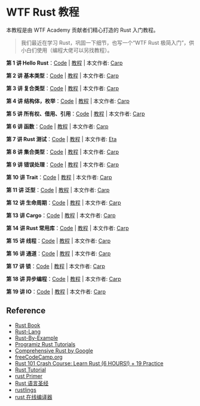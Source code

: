 # WTF Rust 教程

本教程是由 WTF Academy 贡献者们精心打造的 Rust 入门教程。

> 我们最近在学习 Rust，巩固一下细节，也写一个“WTF Rust 极简入门”，供小白们使用（编程大佬可以另找教程）。

**第 1 讲 Hello Rust**：[Code](01_HelloRust/hello_cargo/src/main.rs) | [教程](01_HelloRust/README.md) | 本文作者: [Carp](https://github.com/carpcai)

**第 2 讲 基本类型**：[Code](02_BaseType/src/main.rs) | [教程](02_BaseType/README.md) | 本文作者: [Carp](https://github.com/carpcai)

**第 3 讲 复合类型**：[Code](03_CompoundType/src/main.rs) | [教程](03_CompoundType/README.md) | 本文作者: [Carp](https://github.com/carpcai)

**第 4 讲 结构体，枚举**：[Code](04_Struct_Enum/src/main.rs) | [教程](04_Struct_Enum/README.md) | 本文作者: [Carp](https://github.com/carpcai)

**第 5 讲 所有权、借用、引用**：[Code](05_Ownership/src/main.rs) | [教程](05_Ownership/README.md) | 本文作者: [Carp](https://github.com/carpcai)

**第 6 讲 函数**：[Code](06_Function/src/main.rs) | [教程](06_Function/README.md) | 本文作者: [Carp](https://github.com/carpcai)

**第 7 讲 Rust 测试**：[Code](07_Rust_Tests/adder/src/lib.rs) | [教程](07_Rust_Tests/rust_tests.md) | 本文作者: [Eta](https://twitter.com/pwhattie)

**第 8 讲 集合类型**：[Code](08_Collections/src/main.rs) | [教程](08_Collections/README.md) | 本文作者: [Carp](https://github.com/carpcai)

**第 9 讲 错误处理**：[Code](09_Errors/src/main.rs) | [教程](09_Errors/README.md) | 本文作者: [Carp](https://github.com/carpcai)

**第 10 讲 Trait**：[Code](10_Trait/src/main.rs) | [教程](10_Trait/README.md) | 本文作者: [Carp](https://github.com/carpcai)

**第 11 讲 泛型**：[Code](11_Generics/src/main.rs) | [教程](11_Generics/README.md) | 本文作者: [Carp](https://github.com/carpcai)

**第 12 讲 生命周期**：[Code](12_Lifetime/src/main.rs) | [教程](12_Lifetime/README.md) | 本文作者: [Carp](https://github.com/carpcai)

**第 13 讲 Cargo**：[Code](13_Cargo/src/main.rs) | [教程](13_Cargo/README.md) | 本文作者: [Carp](https://github.com/carpcai)

**第 14 讲 Rust 常用库**：[Code](14_Rust_Lib/src/lib.rs) | [教程](14_Rust_Lib/README.md) | 本文作者: [Carp](https://github.com/carpcai)

**第 15 讲 线程**：[Code](15_Thread/src/main.rs) | [教程](15_Thread/README.md) | 本文作者: [Carp](https://github.com/carpcai)

**第 16 讲 通道**：[Code](16_Channel/src/main.rs) | [教程](16_Channel/README.md) | 本文作者: [Carp](https://github.com/carpcai)

**第 17 讲 锁**：[Code](17_Lock/src/main.rs) | [教程](17_Lock/README.md) | 本文作者: [Carp](https://github.com/carpcai)

**第 18 讲 异步编程**：[Code](18_Async/src/main.rs) | [教程](18_Async/README.md) | 本文作者: [Carp](https://github.com/carpcai)

**第 19 讲 IO**：[Code](19_IO/src/main.rs) | [教程](19_IO/README.md) | 本文作者: [Carp](https://github.com/carpcai)



## Reference

- [Rust Book](https://doc.rust-lang.org/book)
- [Rust-Lang](https://www.rust-lang.org/learn)
- [Rust-By-Example](https://doc.rust-lang.org/stable/rust-by-example/)
- [Programiz Rust Tutorials](https://www.programiz.com/rust/getting-started)
- [Comprehensive Rust by Google](https://google.github.io/comprehensive-rust/)
- [freeCodeCamp.org](https://www.youtube.com/watch?v=BpPEoZW5IiY)
- [Rust 101 Crash Course: Learn Rust (6 HOURS!) + 19 Practice](https://www.youtube.com/watch?v=lzKeecy4OmQ)
- [Rust Tutorial](https://www.youtube.com/watch?v=fPk-fyP9MFM)
- [rust Primer](https://rustcc.gitbooks.io/rustprimer/content/)
- [Rust 语言圣经](https://course.rs/into-rust.html)
- [rustlings](https://github.com/rust-lang-cn/rustlings-cn)
- [rust 在线编译器](https://play.rust-lang.org/?version=stable&mode=debug&edition=2021)
